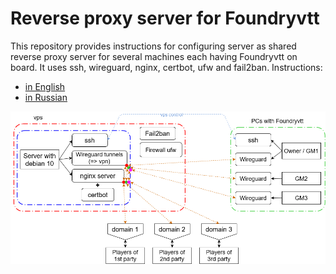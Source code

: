 # Reverse proxy server for Foundryvtt  

This repository provides instructions for configuring server as shared reverse proxy server for several machines each having Foundryvtt on board. It uses ssh, wireguard, nginx, certbot, ufw and fail2ban.
Instructions:

* [in English](./Reverse%20proxy%20server%20for%20Foundryvtt%20(EN).md)  
* [in Russian](./Reverse%20proxy%20server%20for%20Foundryvtt%20(RU).md)  

![](media/Proxy-server_Foundryvtt_scheme__en.png)